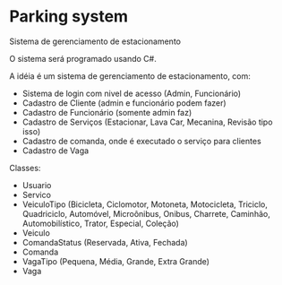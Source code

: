 # Parking system
Sistema de gerenciamento de estacionamento

O sistema será programado usando C#.

A idéia é um sistema de gerenciamento de estacionamento, com:
- Sistema de login com nivel de acesso (Admin, Funcionário)
- Cadastro de Cliente (admin e funcionário podem fazer)
- Cadastro de Funcionário (somente admin faz)
- Cadastro de Serviços (Estacionar, Lava Car, Mecanina, Revisão tipo isso)
- Cadastro de comanda, onde é executado o serviço para clientes
- Cadastro de Vaga

Classes:
- Usuario
- Servico
- VeiculoTipo (Bicicleta, Ciclomotor, Motoneta, Motocicleta, Triciclo, Quadriciclo, Automóvel, Microônibus, Onibus, Charrete, Caminhão, Automobilístico, Trator, Especial, Coleção) 
- Veiculo
- ComandaStatus (Reservada, Ativa, Fechada)
- Comanda
- VagaTipo (Pequena, Média, Grande, Extra Grande)
- Vaga
